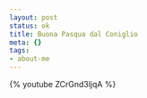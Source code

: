 ```yaml
--- 
layout: post
status: ok
title: Buona Pasqua dal Coniglio
meta: {}
tags: 
- about-me
---
```

{% youtube ZCrGnd3ljqA %}
  
 

